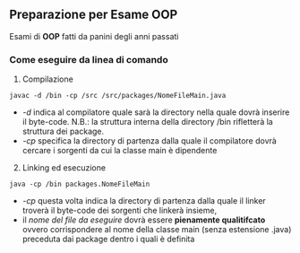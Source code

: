 ## Preparazione per Esame OOP 
Esami di **OOP** fatti da panini degli anni passati 
### Come eseguire da linea di comando
1. Compilazione
``` 
javac -d /bin -cp /src /src/packages/NomeFileMain.java
```
- *-d* indica al compilatore quale sarà la directory nella quale dovrà inserire il byte-code.
N.B.: la struttura interna della directory /bin rifletterà la struttura dei package. 
- *-cp* specifica la directory di partenza dalla quale il compilatore dovrà cercare i sorgenti da cui la classe main è dipendente

2. Linking ed esecuzione
```
java -cp /bin packages.NomeFileMain 
```
- *-cp* questa volta indica la directory di partenza dalla quale il linker troverà il byte-code dei sorgenti che linkerà insieme, 
- il *nome del file da eseguire* dovrà essere **pienamente qualitifcato** ovvero corrispondere al nome della classe main (senza estensione .java) preceduta dai package dentro i quali è definita

